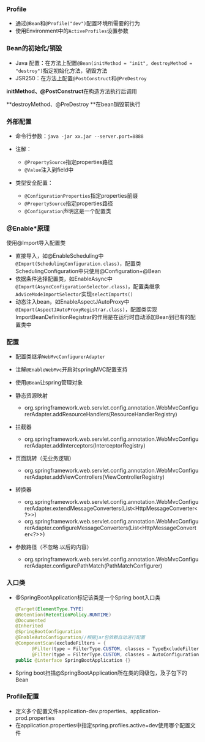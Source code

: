 ### Profile

* 通过`@Bean`和`@Profile("dev")`配置环境所需要的行为
* 使用Environment中的`ActiveProfiles`设置参数

### Bean的初始化/销毁

* Java 配置：在方法上配置`@Bean(initMethod = "init", destroyMethod = "destroy")`指定初始化方法，销毁方法
* JSR250：在方法上配置`@PostConstruct`和`@PreDestroy`

**initMethod、@PostConstruct**在构造方法执行后调用

**destroyMethod、@PreDestroy **在bean销毁前执行

### 外部配置

* 命令行参数：`java -jar xx.jar --server.port=8888` 
* 注解：

  * `@PropertySource`指定properties路径
  * `@Value`注入到field中
* 类型安全配置：

  * `@ConfigurationProperties`指定properties前缀
  * `@PropertySource`指定properties路径
  * `@Configuration`声明这是一个配置类

### @Enable*原理

使用@Import导入配置类

* 直接导入，如@EnableScheduling中`@Import(SchedulingConfiguration.class)`，配置类SchedulingConfiguration中只使用@Configuration+@Bean
* 依据条件选择配置类，如EnableAsync中`@Import(AsyncConfigurationSelector.class)`，配置类继承`AdviceModeImportSelector`实现`selectImports()`
* 动态注入bean，如EnableAspectJAutoProxy中`@Import(AspectJAutoProxyRegistrar.class)`，配置类实现ImportBeanDefinitionRegistrar的作用是在运行时自动添加Bean到已有的配置类中

### 配置

* 配置类继承`WebMvcConfigurerAdapter`

* 注解`@EnableWebMvc`开启对springMVC配置支持

* 使用`@Bean`让spring管理对象

* 静态资源映射

  * org.springframework.web.servlet.config.annotation.WebMvcConfigurerAdapter.addResourceHandlers(ResourceHandlerRegistry)

* 拦截器

  * org.springframework.web.servlet.config.annotation.WebMvcConfigurerAdapter.addInterceptors(InterceptorRegistry)

* 页面跳转（无业务逻辑）

  * org.springframework.web.servlet.config.annotation.WebMvcConfigurerAdapter.addViewControllers(ViewControllerRegistry)

* 转换器

  * org.springframework.web.servlet.config.annotation.WebMvcConfigurerAdapter.extendMessageConverters(List<HttpMessageConverter<?>>)
  * org.springframework.web.servlet.config.annotation.WebMvcConfigurerAdapter.configureMessageConverters(List<HttpMessageConverter<?>>)

* 参数路径（不忽略.以后的内容）

  * org.springframework.web.servlet.config.annotation.WebMvcConfigurerAdapter.configurePathMatch(PathMatchConfigurer)

  
### 入口类

* @SpringBootApplication标记该类是一个Spring boot入口类

  ```java
  @Target(ElementType.TYPE)
  @Retention(RetentionPolicy.RUNTIME)
  @Documented
  @Inherited
  @SpringBootConfiguration
  @EnableAutoConfiguration//根据jar包依赖自动进行配置
  @ComponentScan(excludeFilters = {
  		@Filter(type = FilterType.CUSTOM, classes = TypeExcludeFilter.class),
  		@Filter(type = FilterType.CUSTOM, classes = AutoConfigurationExcludeFilter.class) })
  public @interface SpringBootApplication {}
  ```

* Spring boot扫描@SpringBootApplication所在类的同级包，及子包下的Bean

### Profile配置

* 定义多个配置文件application-dev.properties、application-prod.properties
* 在application.properties中指定spring.profiles.active=dev使用哪个配置文件


